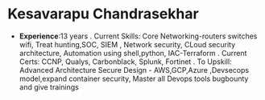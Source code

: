 # Kesavarapu Chandrasekhar
- **Experience**:13 years
. Current Skills: Core Networking-routers switches wifi, Treat hunting,SOC, SIEM , Network security, CLoud security architecture, Automation using shell,python, IAC-Terraform
. Current Certs: CCNP, Qualys, Carbonblack, Splunk, Fortinet
. To Upskill: Advanced Architecture Secure Design - AWS,GCP,Azure ,Devsecops  model,expand container security, Master all Devops tools bugbounty and give trainings


